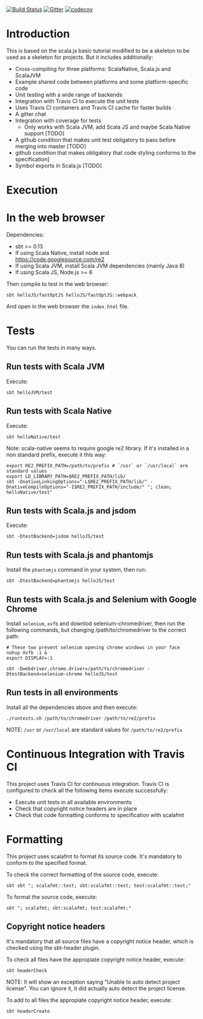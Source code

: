 [![Build Status](https://travis-ci.org/nVotesOrg/scala-js-basic-example.svg?branch=master)](https://travis-ci.org/nVotesOrg/scala-js-basic-example) [![Gitter](https://img.shields.io/badge/gitter-join%20chat-green.svg)](https://gitter.im/nVotesOrg/scala-js-basic-example) [![codecov](https://codecov.io/gh/nVotesOrg/scala-js-basic-example/branch/master/graph/badge.svg)](https://codecov.io/gh/nVotesOrg/scala-js-basic-example)

# Introduction

This is based on the scala.js basic tutorial modified to be a skeleton to be used as
a skeleton for projects. But it includes additionally:
- Cross-compiling for three platforms: ScalaNative, Scala.js and ScalaJVM
- Example shared code between platforms and some platform-specific code
- Unit testing with a wide range of backends
- Integration with Travis CI to execute the unit tests
- Uses Travis CI containers and Travis CI cache for faster builds
- A gitter chat
- Integration with coverage for tests
  - Only works with Scala JVM, add Scala JS and maybe Scala Native support [TODO]
- A github condition that makes unit test obligatory to pass before merging into master [TODO]
- github condition that makes obligatory that code styling conforms to the specification]
- Symbol exports in Scala.js [TODO]

# Execution

# In the web browser

Dependencies:
- sbt >= 0.13
- If using Scala Native, install node and https://code.googlesource.com/re2
- If using Scala JVM, install Scala JVM dependencies (mainly Java 8)
- If using Scala JS, Node.js >= 6

Then compile to test in the web browser:

    sbt helloJS/fastOptJS helloJS/fastOptJS::webpack

And open in the web browser the `index.html` file.

# Tests

You can run the tests in many ways.

## Run tests with Scala JVM

Execute:

    sbt helloJVM/test

## Run tests with Scala Native

Execute:

    sbt helloNative/test

Note: scala-native seems to require google re2 library. If it's installed in a
non standard prefix, execute it this way:

    export RE2_PREFIX_PATH=/path/to/prefix # `/usr` or `/usr/local` are standard values
    export LD_LIBRARY_PATH=$RE2_PREFIX_PATH/lib/
    sbt -DnativeLinkingOptions="-L$RE2_PREFIX_PATH/lib/" -DnativeCompileOptions="-I$RE2_PREFIX_PATH/include/" "; clean; helloNative/test"

## Run tests with Scala.js and jsdom

Execute:

    sbt -DtestBackend=jsdom helloJS/test

## Run tests with Scala.js and phantomjs

Install the `phantomjs` command in your system, then run:

    sbt -DtestBackend=phantomjs helloJS/test

## Run tests with Scala.js and Selenium with Google Chrome

Install `selenium`, `xvfb` and downlod selenium-chromedriver, then run the
following commands, but changing /path/to/chromedriver to the correct path:

    # These two prevent selenium opening chrome windows in your face
    nohup Xvfb :1 &
    export DISPLAY=:1

    sbt -Dwebdriver.chrome.driver=/path/to/chromedriver -DtestBackend=selenium-chrome helloJS/test

## Run tests in all environments

Install all the dependencies above and then execute:

    ./runtests.sh /path/to/chromedriver /path/to/re2/prefix

NOTE: `/usr` or `/usr/local` are standard values for `/path/to/re2/prefix`

# Continuous Integration with Travis CI

This project uses Travis CI for continuous integration. Travis CI is configured
to check all the following items execute successfully:
- Execute unit tests in all available environments
- Check that copyright notice headers are in place
- Check that code formatting conforms to specification with scalafmt

# Formatting

This project uses scalafmt to format its source code. It's mandatory to conform
to the specified format.

To check the correct formatting of the source code, execute:

    sbt sbt "; scalafmt::test; sbt:scalafmt::test; test:scalafmt::test;"

To format the source code, execute:

    sbt "; scalafmt; sbt:scalafmt; test:scalafmt;"

## Copyright notice headers


It's mandatory that all source files have a copyright notice header, which is
checked using the sbt-header plugin.

To check all files have the appropiate copyright notice header, execute:

    sbt headerCheck

NOTE: It will show an exception saying "Unable to auto detect project license".
You can ignore it, it did actually auto detect the project license.

To add to all files the appropiate copyright notice header, execute:

    sbt headerCreate
